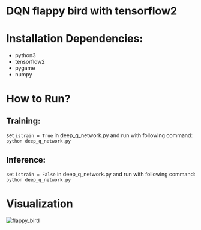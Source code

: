 # DQN flappy bird with tensorflow2

# Installation Dependencies:
- python3
- tensorflow2
- pygame
- numpy

# How to Run?
## Training:  
set ``istrain = True`` in deep_q_network.py and run with following command:  
```python deep_q_network.py```
## Inference:  #
set ``istrain = False`` in deep_q_network.py and run with following command:  
```python deep_q_network.py```

# Visualization
![flappy_bird](./assets/flappy_bird.png)
